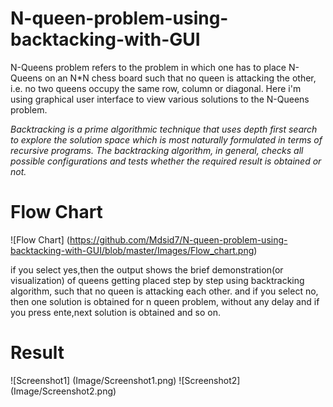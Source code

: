 # N-queen-problem-using-backtacking-with-GUI
N-Queens problem refers to the problem in which one has to place N-Queens on an N*N chess board such that no queen is attacking the other, i.e. no two queens occupy the same  row, column or  diagonal. Here i'm using graphical user interface  to  view various solutions to the N-Queens problem.

*Backtracking is a prime algorithmic technique that uses depth first search to explore the solution space which is most naturally formulated in terms of recursive programs.  The backtracking algorithm, in general, checks all possible configurations and tests whether the required result is obtained or not.*

# Flow Chart
![Flow Chart] (https://github.com/Mdsid7/N-queen-problem-using-backtacking-with-GUI/blob/master/Images/Flow_chart.png)

if you select yes,then the output shows the brief demonstration(or visualization) of queens getting placed step by step using backtracking algorithm, such that no queen is attacking each other.
and if you select no, then one solution is obtained for n queen problem, without any delay and if you press ente,next solution is obtained and so on.

# Result
![Screenshot1] (Image/Screenshot1.png)
![Screenshot2] (Image/Screenshot2.png)
